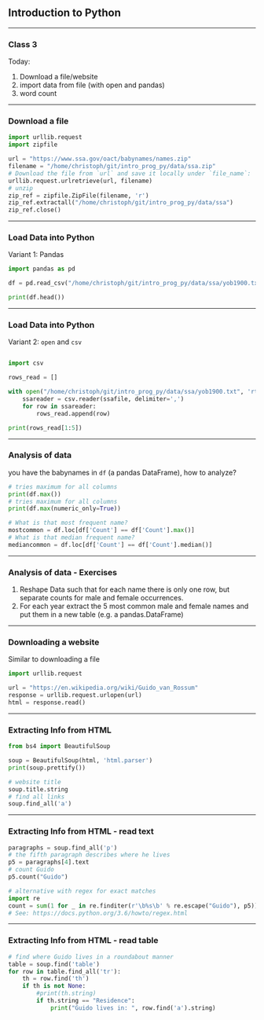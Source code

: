 ## Introduction to Python

---


### Class 3
Today:
1. Download a file/website
2. import data from file (with open and pandas)
3. word count

---

### Download a file

```python
import urllib.request
import zipfile

url = "https://www.ssa.gov/oact/babynames/names.zip"
filename = "/home/christoph/git/intro_prog_py/data/ssa.zip"
# Download the file from `url` and save it locally under `file_name`:
urllib.request.urlretrieve(url, filename)
# unzip
zip_ref = zipfile.ZipFile(filename, 'r')
zip_ref.extractall("/home/christoph/git/intro_prog_py/data/ssa")
zip_ref.close()
```

---
### Load Data into Python
Variant 1: Pandas

```python
import pandas as pd

df = pd.read_csv("/home/christoph/git/intro_prog_py/data/ssa/yob1900.txt", sep=",", names=¨["Name", "Sex", "Count"])

print(df.head())
```

---
### Load Data into Python
Variant 2: `open` and `csv`

```python

import csv

rows_read = []

with open("/home/christoph/git/intro_prog_py/data/ssa/yob1900.txt", 'rt') as ssafile:
    ssareader = csv.reader(ssafile, delimiter=',')
    for row in ssareader:
        rows_read.append(row)

print(rows_read[1:5])
```

---
### Analysis of data
you have the babynames in `df` (a pandas DataFrame), how to analyze?
```python
# tries maximum for all columns
print(df.max())
# tries maximum for all columns
print(df.max(numeric_only=True))

# What is that most frequent name?
mostcommon = df.loc[df['Count'] == df['Count'].max()]
# What is that median frequent name?
mediancommon = df.loc[df['Count'] == df['Count'].median()]
```

---
### Analysis of data - Exercises

1. Reshape Data such that for each name there is only one row, but separate counts for male and female occurrences.
2. For each year extract the 5 most common male and female names and put them in a new table (e.g. a pandas.DataFrame)


---
### Downloading a website
Similar to downloading a file
```python
import urllib.request

url = "https://en.wikipedia.org/wiki/Guido_van_Rossum"
response = urllib.request.urlopen(url)
html = response.read()    


```
---

### Extracting Info from HTML

```python
from bs4 import BeautifulSoup

soup = BeautifulSoup(html, 'html.parser')
print(soup.prettify())

# website title
soup.title.string
# find all links
soup.find_all('a')
```

---

### Extracting Info from HTML - read text

```python
paragraphs = soup.find_all('p')
# the fifth paragraph describes where he lives
p5 = paragraphs[4].text
# count Guido
p5.count("Guido")

# alternative with regex for exact matches
import re
count = sum(1 for _ in re.finditer(r'\b%s\b' % re.escape("Guido"), p5))
# See: https://docs.python.org/3.6/howto/regex.html
```
---
### Extracting Info from HTML - read table
```python
# find where Guido lives in a roundabout manner
table = soup.find('table')
for row in table.find_all('tr'):
    th = row.find('th')
    if th is not None:
        #print(th.string)    
        if th.string == "Residence":
            print("Guido lives in: ", row.find('a').string)
```
